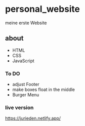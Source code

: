 # personal_website
meine erste Website

## about 
- HTML
- CSS
- JavaScript

### To DO
- adjust Footer
- make boxes float in the middle
- Burger Menu


### live version
https://jurieden.netlify.app/
